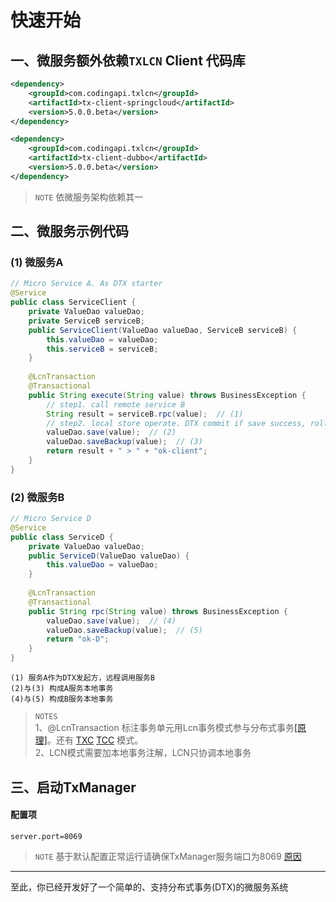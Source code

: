 # 快速开始

## 一、微服务额外依赖`TXLCN` Client 代码库
```xml
<dependency>
    <groupId>com.codingapi.txlcn</groupId>
    <artifactId>tx-client-springcloud</artifactId>
    <version>5.0.0.beta</version>
</dependency>
```

```xml
<dependency>
    <groupId>com.codingapi.txlcn</groupId>
    <artifactId>tx-client-dubbo</artifactId>
    <version>5.0.0.beta</version>
</dependency>
```
> `NOTE` 依微服务架构依赖其一

## 二、微服务示例代码

### (1) 微服务A
```java
// Micro Service A. As DTX starter
@Service
public class ServiceClient {
    private ValueDao valueDao;
    private ServiceB serviceB;
    public ServiceClient(ValueDao valueDao, ServiceB serviceB) {
        this.valueDao = valueDao;
        this.serviceB = serviceB;
    }
    
    @LcnTransaction
    @Transactional
    public String execute(String value) throws BusinessException {
        // step1. call remote service B
        String result = serviceB.rpc(value);  // (1)
        // step2. local store operate. DTX commit if save success, rollback if not.
        valueDao.save(value);  // (2)
        valueDao.saveBackup(value);  // (3)
        return result + " > " + "ok-client";
    }
}
```
### (2) 微服务B
```java
// Micro Service D
@Service
public class ServiceD {
    private ValueDao valueDao;
    public ServiceD(ValueDao valueDao) {
        this.valueDao = valueDao;
    }
    
    @LcnTransaction
    @Transactional
    public String rpc(String value) throws BusinessException {
        valueDao.save(value);  // (4)
        valueDao.saveBackup(value);  // (5)
        return "ok-D";
    }
}
```
```
(1) 服务A作为DTX发起方，远程调用服务B  
(2)与(3) 构成A服务本地事务  
(4)与(5) 构成B服务本地事务  
```

>`NOTES`  
1、@LcnTransaction 
标注事务单元用Lcn事务模式参与分布式事务[[原理]](principle/lcn.html)。还有 
[TXC](principle/txc.html)  [TCC](principle/tcc.html) 模式。  
2、LCN模式需要加本地事务注解，LCN只协调本地事务

## 三、启动TxManager

#### 配置项
```properties
server.port=8069
```
> `NOTE` 基于默认配置正常运行请确保TxManager服务端口为8069 [原因](setting/manager.html)

----------------------
至此，你已经开发好了一个简单的、支持分布式事务(DTX)的微服务系统